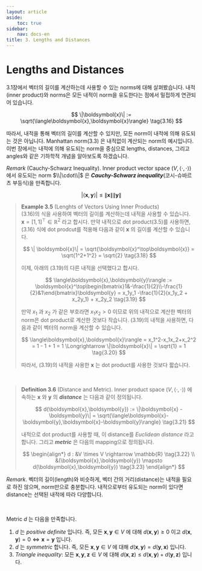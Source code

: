 ```yaml
---
layout: article
aside:
    toc: true
sidebar:
    nav: docs-en
title: 3. Lengths and Distances
---
```


# Lengths and Distances

3.1장에서 벡터의 길이를 계산하는데 사용할 수 있는 norms에 대해 살펴봤습니다. 내적(inner product)와 norms은 모든 내적이 norm을 유도한다는 점에서 밀접하게 연관되어 있습니다.

$$ \|\boldsymbol{x}\| := \sqrt{\langle\boldsymbol{x},\boldsymbol{x}\rangle} \tag{3.16} $$

따라서, 내적을 통해 벡터의 길이를 계산할 수 있지만, 모든 norm이 내적에 의해 유도되는 것은 아닙니다. Manhattan norm(3.3) 은 내적없이 계산되는 norm의 예시입니다. 이번 장에서는 내적에 의해 유도되는 norm을 중심으로 lengths, distances, 그리고 angles와 같은 기하학적 개념을 알아보도록 하겠습니다.

*Remark* (Cauchy-Schwarz Inequality). Inner product vector space $(V,\langle\cdot,\cdot\rangle)$ 에서 유도되는 norm $\\|\cdot\\|$ 은 ***Cauchy-Schwarz inequality***(코시-슈바르츠 부등식)을 만족합니다.

$$ |\langle\boldsymbol{x},\boldsymbol{y}\rangle| \leq \|\boldsymbol{x}\|\|\boldsymbol{y}\| \tag{3.17} $$

> **Example 3.5** (Lenghts of Vectors Using Inner Products)
> <br>
> (3.16)의 식을 사용하여 벡터의 길이를 계산하는데 내적을 사용할 수 있습니다. $\boldsymbol{x} = \lbrack1,1\rbrack^\top \in \mathbb{R}^2$ 라고 합시다. 만약 내적으로 dot product(3.5)를 사용하면, (3.16) 식에 dot prodcut를 적용해 다음과 같이 $\boldsymbol{x}$ 의 길이를 계산할 수 있습니다.
> 
> $$ \| \boldsymbol{x}\| = \sqrt{\boldsymbol{x}^\top\boldsymbol{x}} = \sqrt{1^2+1^2} = \sqrt{2} \tag{3.18} $$
> 
> 이제, 아래의 (3.19)의 다른 내적을 선택했다고 합시다.
> 
> $$ \langle\boldsymbol{x},\boldsymbol{y}\rangle := \boldsymbol{x}^\top\begin{bmatrix}1&-\frac{1}{2}\\-\frac{1}{2}&1\end{bmatrix}\boldsymbol{y} = x_1y_1 -\frac{1}{2}(x_1y_2 + x_2y_1) + x_2y_2 \tag{3.19} $$
> 
> 만약 $x_1$ 과 $x_2$ 가 같은 부호라면 $x_1x_2 > 0$ 이므로 위의 내적으로 계산한 벡터의 norm은 dot product로 계산한 것보다 작습니다. (3.19)의 내적을 사용하면, 다음과 같이 벡터의 norm을 계산할 수 있습니다.
> 
> $$ \langle\boldsymbol{x},\boldsymbol{x}\rangle = x_1^2-x_1x_2+x_2^2 = 1 - 1 + 1 = 1 \Longrightarrow \|\boldsymbol{x}\| = \sqrt{1} = 1 \tag{3.20} $$
> 
> 따라서, (3.19)의 내적을 사용한 $\boldsymbol{x}$ 는 dot product를 사용한 것보다 짧습니다.

<br>

> **Definition 3.6** (Distance and Metric). Inner product space $(V, \langle\cdot,\cdot\rangle)$ 에 속하는 $\boldsymbol{x}$ 와 $\boldsymbol{y}$ 의 ***distance*** 는 다음과 같이 정의됩니다.
> 
> $$ d(\boldsymbol{x},\boldsymbol{y}) := \|\boldsymbol{x} - \boldsymbol{y}\| = \sqrt{\langle\boldsymbol{x}-\boldsymbol{y},\boldsymbol{x}-\boldsymbol{y}\rangle} \tag{3.21} $$
> 
> 내적으로 dot product를 사용할 때, 이 distance를 *Euclidean distance* 라고합니다.
> 그리고 ***metric*** 은 다음의 mapping으로 정의됩니다.
> 
> $$ \begin{align*} d : &V \times V \rightarrow \mathbb{R} \tag{3.22} \\ &(\boldsymbol{x},\boldsymbol{y}) \mapsto d(\boldsymbol{x},\boldsymbol{y}) \tag{3.23} \end{align*} $$

*Remark*. 벡터의 길이(length)와 비슷하게, 벡터 간의 거리(distance)는 내적을 필요로 하진 않으며, norm만으로 충분합니다. 내적으로부터 유도되는 norm이 있다면 distance는 선택된 내적에 따라 다양합니다.

<br>

Metric $d$ 는 다음을 만족합니다.

1. $d$ 는 *positive definite* 입니다. 즉, 모든 $\boldsymbol{x}, \boldsymbol{y} \in V$ 에 대해 $d(\boldsymbol{x},\boldsymbol{y}) \geq 0$ 이고 $d(\boldsymbol{x},\boldsymbol{y}) = 0 \Longleftrightarrow \boldsymbol{x} = \boldsymbol{y}$ 입니다.
2. $d$ 는 *symmetric* 합니다. 즉, 모든 $\boldsymbol{x}, \boldsymbol{y} \in V$ 에 대해 $d(\boldsymbol{x},\boldsymbol{y}) = d(\boldsymbol{y},\boldsymbol{x})$ 입니다.
3. *Triangle inequality*: 모든 $\boldsymbol{x},\boldsymbol{y},\boldsymbol{z} \in V$ 에 대해 $d(\boldsymbol{x},\boldsymbol{z}) \leq d(\boldsymbol{x},\boldsymbol{y}) + d(\boldsymbol{y},\boldsymbol{z})$ 입니다.